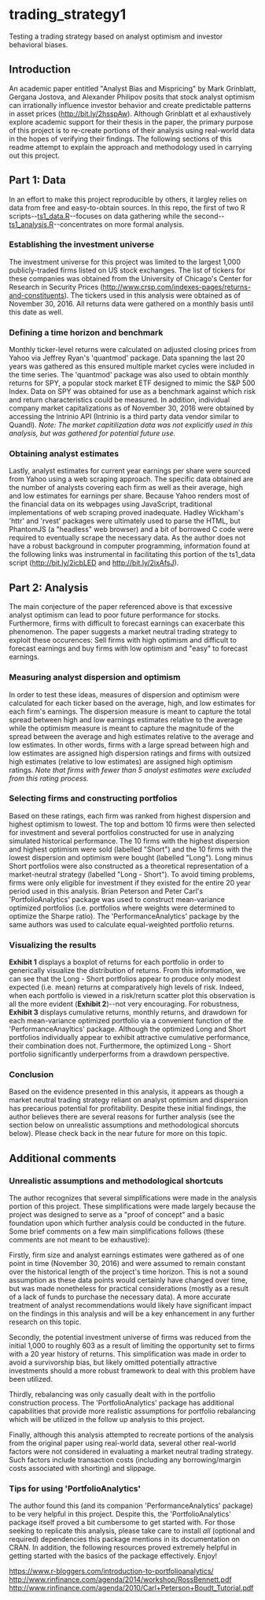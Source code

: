 # trading_strategy1
Testing a trading strategy based on analyst optimism and investor behavioral biases.

## Introduction
An academic paper entitled "Analyst Bias and Mispricing" by Mark Grinblatt, Gergana Jostova, and Alexander Philipov posits that stock analyst optimism can irrationally influence investor behavior and create predictable patterns in asset prices (http://bit.ly/2hsspAw). Although Grinblatt et al exhaustively explore academic support for their thesis in the paper, the primary purpose of this project is to re-create portions of their analysis using real-world data in the hopes of verifying their findings. The following sections of this readme attempt to explain the approach and methodology used in carrying out this project. 

## Part 1: Data
In an effort to make this project reproducible by others, it largley relies on data from free and easy-to-obtain sources. In this repo, the first of two R scripts--[ts1_data.R](https://github.com/jtryker/trading_strategy1/blob/master/ts1_data.R)--focuses on data gathering while the second--[ts1_analysis.R](https://github.com/jtryker/trading_strategy1/blob/master/ts1_analysis.R)--concentrates on more formal analysis. 

### Establishing the investment universe
The investment universe for this project was limited to the largest 1,000 publicly-traded firms listed on US stock exchanges. The list of tickers for these companies was obtained from the University of Chicago's Center for Research in Security Prices (http://www.crsp.com/indexes-pages/returns-and-constituents). The tickers used in this analysis were obtained as of November 30, 2016. All returns data were gathered on a monthly basis until this date as well. 

### Defining a time horizon and benchmark
Monthly ticker-level returns were calculated on adjusted closing prices from Yahoo via Jeffrey Ryan's 'quantmod' package. Data spanning the last 20 years was gathered as this ensured multiple market cycles were included in the time series. The 'quantmod' package was also used to obtain monthly returns for SPY, a popular stock market ETF designed to mimic the S&P 500 Index. Data on SPY was obtained for use as a benchmark against which risk and return characteristics could be measured. In addition, individual company market capitalizations as of November 30, 2016 were obtained by accessing the Intrinio API (Intrinio is a third party data vendor similar to Quandl). *Note: The market capitilization data was not explicitly used in this analysis, but was gathered for potential future use.*

### Obtaining analyst estimates
Lastly, analyst estimates for current year earnings per share were sourced from Yahoo using a web scraping approach. The specific data obtained are the number of analysts covering each firm as well as their average, high and low estimates for earnings per share. Because Yahoo renders most of the financial data on its webpages using JavaScript, traditional implementations of web scraping proved inadequate. Hadley Wickham's 'httr' and 'rvest' packages were ultimately used to parse the HTML, but PhantomJS (a "headless" web browser) and a bit of borrowed C code were required to eventually scrape the necessary data. As the author does not have a robust background in computer programming, information found at the following links was instrumental in facilitating this portion of the ts1_data script (http://bit.ly/2icbLED and http://bit.ly/2ixAfsJ).

## Part 2: Analysis
The main conjecture of the paper referenced above is that excessive analyst optimism can lead to poor future performance for stocks. Furthermore, firms with difficult to forecast earnings can exacerbate this phenomenon. The paper suggests a market neutral trading strategy to exploit these occurences: Sell firms with high optimism and difficult to forecast earnings and buy firms with low optimism and "easy" to forecast earnings.

### Measuring analyst dispersion and optimism
In order to test these ideas, measures of dispersion and optimism were calculated for each ticker based on the average, high, and low estimates for each firm's earnings. The dispersion measure is meant to capture the total spread between high and low earnings estimates relative to the average while the optimism measure is meant to capture the magnitude of the spread between the average and high estimates relative to the average and low estimates. In other words, firms with a large spread between high and low estimates are assigned high dispersion ratings and firms with outsized high estimates (relative to low estimates) are assigned high optimism ratings. *Note that firms with fewer than 5 analyst estimates were excluded from this rating process.*

### Selecting firms and constructing portfolios
Based on these ratings, each firm was ranked from highest dispersion and highest optimism to lowest. The top and bottom 10 firms were then selected for investment and several portfolios constructed for use in analyzing simulated historical performance. The 10 firms with the highest dispersion and highest optimism were sold (labelled "Short") and the 10 firms with the lowest dispersion and optimism were bought (labelled "Long"). Long minus Short portfolios were also constructed as a theoretical representation of a market-neutral strategy (labelled "Long - Short"). To avoid timing problems, firms were only eligible for investment if they existed for the entire 20 year period used in this analysis. Brian Peterson and Peter Carl's 'PortfolioAnalytics' package was used to construct mean-variance optimized portfolios (i.e. portfolios where weights were determined to optimize the Sharpe ratio). The 'PerformanceAnalytics' package by the same authors was used to calculate equal-weighted portfolio returns. 

### Visualizing the results
**Exhibit 1** displays a boxplot of returns for each portfolio in order to generically visualize the distribution of returns.  From this information, we can see that the Long - Short portfolios appear to produce only modest expected (i.e. mean) returns at comparatively high levels of risk. Indeed, when each portfolio is viewed in a risk/return scatter plot this observation is all the more evident (**Exhibit 2**)--not very encouraging. For robustness, **Exhibit 3** displays cumulative returns, monthly returns, and drawdown for each mean-variance optimized portfolio via a convenient function of the 'PerformanceAnayltics' package. Although the optimized Long and Short portfolios individually appear to exhibit attractive cumulative performance, their combination does not. Furthermore, the optimized Long - Short portfolio significantly underperforms from a drawdown perspective.

### Conclusion
Based on the evidence presented in this analysis, it appears as though a market neutral trading strategy reliant on analyst optimism and dispersion has precarious potential for profitability. Despite these initial findings, the author believes there are several reasons for further analysis (see the section below on unrealistic assumptions and methodological shorcuts below). Please check back in the near future for more on this topic.




## Additional comments

### Unrealistic assumptions and methodological shortcuts
The author recognizes that several simplifications were made in the analysis portion of this project. These simplifications were made largely because the project was designed to serve as a "proof of concept" and a basic foundation upon which further analysis could be conducted in the future. Some brief comments on a few main simplifications follows (these comments are not meant to be exhaustive):

Firstly, firm size and analyst earnings estimates were gathered as of one point in time (November 30, 2016) and were assumed to remain constant over the historical length of the project's time horizon. This is not a sound assumption as these data points would certainly have changed over time, but was made nonetheless for practical considerations (mostly as a result of a lack of funds to purchase the necessary data). A more accurate treatment of analyst recommendations would likely have significant impact on the findings in this analysis and will be a key enhancement in any further research on this topic.

Secondly, the potential investment universe of firms was reduced from the initial 1,000 to roughly 603 as a result of limiting the opportunity set to firms with a 20 year history of returns. This simplification was made in order to avoid a survivorship bias, but likely omitted potentially attractive investments should a more robust framework to deal with this problem have been utilized.

Thirdly, rebalancing was only casually dealt with in the portfolio construction process. The 'PortfolioAnalytics' package has additional capabilities that provide more realistic assumptions for portfolio rebalancing which will be utilized in the follow up analysis to this project.

Finally, although this analysis attempted to recreate portions of the analysis from the original paper using real-world data, several other real-world factors were not considered in evaluating a market neutral trading strategy. Such factors include transaction costs (including any borrowing/margin costs associated with shorting) and slippage.

### Tips for using 'PortfolioAnalytics'
The author found this (and its companion 'PerformanceAnalytics' package) to be very helpful in this project. Despite this, the 'PortfolioAnalytics' package itself proved a bit cumbersome to get started with. For those seeking to replicate this analysis, please take care to install *all* (optional and required) dependencies this package mentions in its documentation on CRAN. In addition, the following resources proved extremely helpful in getting started with the basics of the package effectively. Enjoy!

https://www.r-bloggers.com/introduction-to-portfolioanalytics/
http://www.rinfinance.com/agenda/2014/workshop/RossBennett.pdf
http://www.rinfinance.com/agenda/2010/Carl+Peterson+Boudt_Tutorial.pdf
